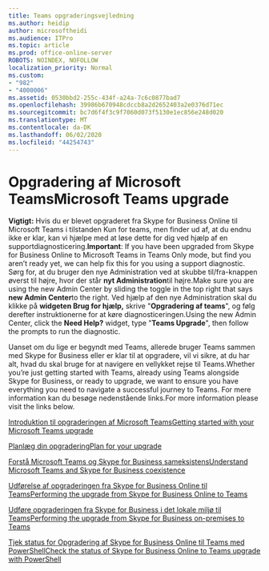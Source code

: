 ```yaml
---
title: Teams opgraderingsvejledning
ms.author: heidip
author: microsoftheidi
ms.audience: ITPro
ms.topic: article
ms.prod: office-online-server
ROBOTS: NOINDEX, NOFOLLOW
localization_priority: Normal
ms.custom:
- "982"
- "4000006"
ms.assetid: 0530bbd2-255c-434f-a24a-7c6c0877bad7
ms.openlocfilehash: 39986b670948cdccb8a2d2652403a2e0376d71ec
ms.sourcegitcommit: bc7d6f4f3c9f7060d073f5130e1ec856e248d020
ms.translationtype: MT
ms.contentlocale: da-DK
ms.lasthandoff: 06/02/2020
ms.locfileid: "44254743"
---
```

# <a name="microsoft-teams-upgrade"></a><span data-ttu-id="8b8d8-102">Opgradering af Microsoft Teams</span><span class="sxs-lookup"><span data-stu-id="8b8d8-102">Microsoft Teams upgrade</span></span>

<span data-ttu-id="8b8d8-103">**Vigtigt:** Hvis du er blevet opgraderet fra Skype for Business Online til Microsoft Teams i tilstanden Kun for teams, men finder ud af, at du endnu ikke er klar, kan vi hjælpe med at løse dette for dig ved hjælp af en supportdiagnosticering.</span><span class="sxs-lookup"><span data-stu-id="8b8d8-103">**Important**: If you have been upgraded from Skype for Business Online to Microsoft Teams in Teams Only mode, but find you aren’t ready yet, we can help fix this for you using a support diagnostic.</span></span> <span data-ttu-id="8b8d8-104">Sørg for, at du bruger den nye Administration ved at skubbe til/fra-knappen øverst til højre, hvor der står **nyt Administration**til højre.</span><span class="sxs-lookup"><span data-stu-id="8b8d8-104">Make sure you are using the new Admin Center by sliding the toggle in the top right that says **new Admin Center**to the right.</span></span> <span data-ttu-id="8b8d8-105">Ved hjælp af den nye Administration skal du klikke på **widgeten Brug for hjælp,** skrive "**Opgradering af teams**", og følg derefter instruktionerne for at køre diagnosticeringen.</span><span class="sxs-lookup"><span data-stu-id="8b8d8-105">Using the new Admin Center, click the **Need Help?** widget, type "**Teams Upgrade**", then follow the prompts to run the diagnostic.</span></span>

<span data-ttu-id="8b8d8-106">Uanset om du lige er begyndt med Teams, allerede bruger Teams sammen med Skype for Business eller er klar til at opgradere, vil vi sikre, at du har alt, hvad du skal bruge for at navigere en vellykket rejse til Teams.</span><span class="sxs-lookup"><span data-stu-id="8b8d8-106">Whether you’re just getting started with Teams, already using Teams alongside Skype for Business, or ready to upgrade, we want to ensure you have everything you need to navigate a successful journey to Teams.</span></span> <span data-ttu-id="8b8d8-107">For mere information kan du besøge nedenstående links.</span><span class="sxs-lookup"><span data-stu-id="8b8d8-107">For more information please visit the links below.</span></span>

[<span data-ttu-id="8b8d8-108">Introduktion til opgraderingen af Microsoft Teams</span><span class="sxs-lookup"><span data-stu-id="8b8d8-108">Getting started with your Microsoft Teams upgrade</span></span>](https://docs.microsoft.com/MicrosoftTeams/upgrade-start-here)

[<span data-ttu-id="8b8d8-109">Planlæg din opgradering</span><span class="sxs-lookup"><span data-stu-id="8b8d8-109">Plan for your upgrade</span></span>](https://docs.microsoft.com/MicrosoftTeams/upgrade-plan-journey)

[<span data-ttu-id="8b8d8-110">Forstå Microsoft Teams og Skype for Business sameksistens</span><span class="sxs-lookup"><span data-stu-id="8b8d8-110">Understand Microsoft Teams and Skype for Business coexistence</span></span>](https://docs.microsoft.com/MicrosoftTeams/teams-and-skypeforbusiness-coexistence-and-interoperability)

[<span data-ttu-id="8b8d8-111">Udførelse af opgraderingen fra Skype for Business Online til Teams</span><span class="sxs-lookup"><span data-stu-id="8b8d8-111">Performing the upgrade from Skype for Business Online to Teams</span></span>](https://docs.microsoft.com/MicrosoftTeams/upgrade-to-teams-execute-skypeforbusinessonline)

[<span data-ttu-id="8b8d8-112">Udføre opgraderingen fra Skype for Business i det lokale miljø til Teams</span><span class="sxs-lookup"><span data-stu-id="8b8d8-112">Performing the upgrade from Skype for Business on-premises to Teams</span></span>](https://docs.microsoft.com/MicrosoftTeams/upgrade-to-teams-execute-skypeforbusinesshybridonprem)
 
[<span data-ttu-id="8b8d8-113">Tjek status for Opgradering af Skype for Business Online til Teams med PowerShell</span><span class="sxs-lookup"><span data-stu-id="8b8d8-113">Check the status of Skype for Business Online to Teams upgrade with PowerShell</span></span>](https://docs.microsoft.com/powershell/module/skype/get-csteamsupgradestatus?view=skype-ps)